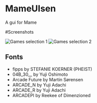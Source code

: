 # MameUIsen
A gui for Mame

#Screenshots

![Games selection 1](https://raw.githubusercontent.com/JosephCaillet/MameUIsen/mameUIsen1.jpg)
![Games selection 2](https://raw.githubusercontent.com/JosephCaillet/MameUIsen/mameUIsen2.jpg)

## Fonts
* fipps by STEFANIE KOERNER (PHEIST)
* 04B_30__ by Yuji Oshimoto
* Arcade Future by Martin Sørensen
* ARCADE_N by Yuji Adachi
* ARCADE_R by Yuji Adachi
* ARCADEPI by Reekee of Dimenzioned
